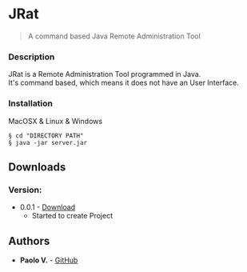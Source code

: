 # JRat
> A command based Java Remote Administration Tool

### Description
JRat is a Remote Administration Tool programmed in Java. <br>
It's command based, which means it does not have an User Interface.

### Installation
MacOSX & Linux & Windows

```
§ cd "DIRECTORY PATH"
§ java -jar server.jar
```

## Downloads

### Version:
* 0.0.1 - [Download](https://github.com/jratdev/server/releases/download/0.0.1/jrat_v0.0.1.zip)
    - Started to create Project

## Authors
* **Paolo V.** - [GitHub](https://github.com/jratdev/)
